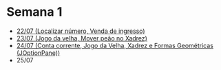 # Semana 1

- [22/07 (Localizar número, Venda de ingresso)](./22-07-2024/)
- [23/07 (Jogo da velha, Mover peão no Xadrez)](./23-07-2024/)
- [24/07 (Conta corrente, Jogo da Velha, Xadrez e Formas Geométricas (JOptionPane))](./24-07-2024/)
- 25/07